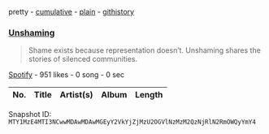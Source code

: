 pretty - [cumulative](/playlists/cumulative/37i9dQZF1DWWGquR9lelQD.md) - [plain](/playlists/plain/37i9dQZF1DWWGquR9lelQD) - [githistory](https://github.githistory.xyz/mackorone/spotify-playlist-archive/blob/main/playlists/plain/37i9dQZF1DWWGquR9lelQD)

### [Unshaming](https://open.spotify.com/playlist/37i9dQZF1DWWGquR9lelQD)

> Shame exists because representation doesn’t\. Unshaming shares the stories of silenced communities.

[Spotify](https://open.spotify.com/user/spotify) - 951 likes - 0 song - 0 sec

| No. | Title | Artist(s) | Album | Length |
|---|---|---|---|---|

Snapshot ID: `MTY1MzE4MTI3NCwwMDAwMDAwMGEyY2VkYjZjMzU2OGVlNzMzM2QzNjRlN2RmOWQyYmY4`
